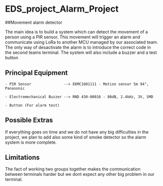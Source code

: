 # EDS_project_Alarm_Project


##Movement alarm detector

The main idea is to build a system which can detect the movement of a person using a PIR sensor. This movement will trigger an alarm and communicate using LoRa to another MCU managed by our associated team. The only way of desactivate the alarm is to introduce the correct code in the second teams terminal. 
The system will also include a buzzer and a test button 



## Principal Equipment

	- PIR Sensor 	           --> EKMC1601111 - Motion sensor 5m 94°, Panasonic
	
	- Electromechanical Buzzer --> RND 430-00016 - 80dB, 2.4kHz, 3V, SMD

	- Button (For alarm test)
 	

## Possible Extras

If everything goes on time and we do not have any big difficulties in the project, we plan to add also some kind of smoke detector so the alarm system is more complete. 

## Limitations

The fact of working two groups together makes the communication between terminals harder but we dont expect any other big problem in our terminal.


